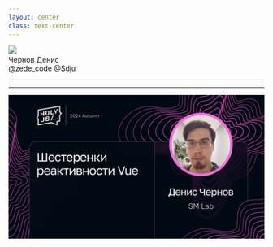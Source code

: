 ```yaml
---
layout: center
class: text-center
---
```


<div class="mb-50px flex flex-row justify-center">
  <div class="size-80 rd-full of-hidden">
    <img class="size-full object-cover" src="/img/photo.png" />
  </div>
  <div class="size-80 rd-full ml-15px">
    <ZedeIcon class="size-full" />
  </div>
</div>
<div class="text-4xl mb-50px">Чернов Денис</div>
<div class="grid grid-cols-[36px_1fr] gap-2 items-center">
  <FileIconsTelegram /> @zede_code
  <IonLogoGithub /> @Sdju
</div>

---

<LogosVue class="$obj sp-486_278_400_400" />

---

<img src="../img/holy.png" class="$obj pos-486_278" />

